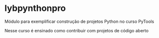 # lybpynthonpro
Módulo para  exemplificar construção de projetos Python no curso PyTools

Nesse curso é ensinado como contribuir com projetos de código aberto